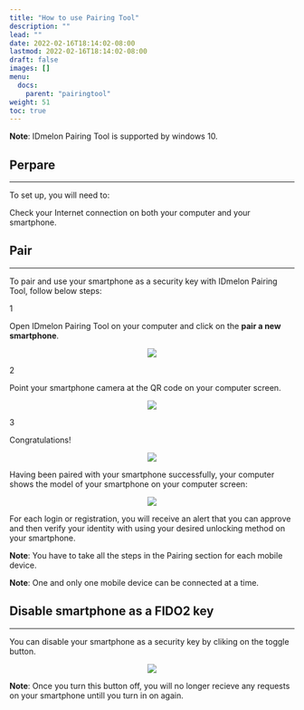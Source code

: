 ```yaml
---
title: "How to use Pairing Tool"
description: ""
lead: ""
date: 2022-02-16T18:14:02-08:00
lastmod: 2022-02-16T18:14:02-08:00
draft: false
images: []
menu:
  docs:
    parent: "pairingtool"
weight: 51
toc: true
---
```


<p class="note-body">
<span style="font-weight:bold;">Note</span>: IDmelon Pairing Tool is supported by windows 10.</p>

## Perpare

<hr class="hr-line">

To set up, you will need to:

<div class="step-row-container">
  <div class="step-column bullet-container">
    <div class="bullet"></div>
  </div>
  <div class="card-column">
    <div class="step-text" >
      <div class="card-body">
        <p>Check your Internet connection on both your computer and your smartphone.</p>
      </div>
    </div>
  </div>
</div>

## Pair

<hr class="hr-line">
<p>To pair and use your smartphone as a security key with IDmelon Pairing Tool, follow below steps:</p>

<div class="step-row-container">
  <div class="step-column step-count-size">
    <p class="step-counter">1</p>
  </div>
  <div class="card-column">
    <div class="step-text" >
      <div class="card-body">
        <p>Open IDmelon Pairing Tool on your computer and click on the <span style="font-weight:bold;">pair a new smartphone</span>.</p>
      </div>
    </div>
  </div>
</div>

<p align="center">
    <img src="/images/vendor/PairingTool/pairingtool_1.png" class="doc-img-frame">
</p>

<div class="step-row-container">
  <div class="step-column step-count-size">
    <p class="step-counter">2</p>
  </div>
  <div class="card-column">
    <div class="step-text" >
      <div class="card-body">
        <p>Point your smartphone camera at the QR code on your computer screen.</p>
      </div>
    </div>
  </div>
</div>

<p align="center">
    <img src="/images/vendor/PairingTool/pairingtool_2.png" class="doc-img-frame">
</p>

<div class="step-row-container">
  <div class="step-column step-count-size">
    <p class="step-counter">3</p>
  </div>
  <div class="card-column">
    <div class="step-text" >
      <div class="card-body">
        <p>Congratulations!</p>
      </div>
    </div>
  </div>
</div>

<p align="center">
    <img src="/images/vendor/PairingTool/pairingtool_3.png" class="doc-img-frame">
</p>

Having been paired with your smartphone successfully, your computer shows the model of your smartphone on your computer screen:

<p align="center">
    <img src="/images/vendor/PairingTool/pairingtool_4.png" class="doc-img-frame">
</p>

<div class="step-row-container">
  <div class="step-column bullet-container">
    <div class="bullet"></div>
  </div>
  <div class="card-column">
    <div class="step-text" >
      <div class="card-body">
        <p>For each login or registration, you will receive an alert that you can approve and then verify your identity with using your desired unlocking method on your smartphone.</p>
      </div>
    </div>
  </div>
</div>
<p class="note-body">
<span style="font-weight:bold;">Note</span>: You have to take all the steps in the Pairing section for each mobile device.</p>
<p class="note-body">
<span style="font-weight:bold;">Note</span>: One and only one mobile device can be connected at a time.</p>

## Disable smartphone as a FIDO2 key

<hr class="hr-line">

You can disable your smartphone as a security key by cliking on the toggle button.

<p align="center">
    <img src="/images/vendor/PairingTool/pairingtool_5.png" class="doc-img-frame">
</p>

<p class="note-body">
<span style="font-weight:bold;">Note</span>: Once you turn this button off, you will no longer recieve any requests on your smartphone untill you turn in on again.</p>
